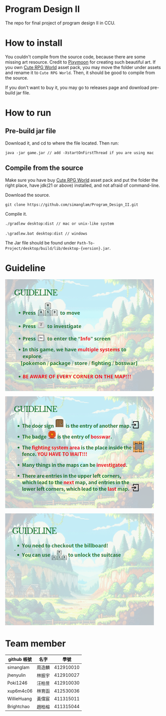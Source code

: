 # Program Design II

The repo for final project of program design II in CCU.

# How to install

You couldn't compile from the source code, because there are some missing art resource. Credit to [Pixymoon](https://pixymoon.itch.io) for creating such beautiful art. If you own [Cute RPG World](https://pixymoon.itch.io/cute-rpg-world) asset pack, you may move the folder under assets and rename it to `Cute RPG World`. Then, it should be good to compile from the source.

If you don't want to buy it, you may go to releases page and download pre-build jar file.

# How to run

## Pre-build jar file 

Download it, and cd to where the file located. Then run:

```
java -jar game.jar // add -XstartOnFirstThread if you are using mac
```

## Compile from the source

Make sure you have buy [Cute RPG World](https://pixymoon.itch.io/cute-rpg-world) asset pack and put the folder the right place, have jdk(21 or above) installed, and not afraid of command-line.

Download the source.
```
git clone https://github.com/simanglam/Program_Design_II.git
```

Compile it.
```
./gradlew desktop:dist // mac or unix-like system

.\gradlew.bat desktop:dist // windows
```

The Jar file should be found under `Path-To-Project/desktop/build/lib/desktop-{version}.jar`.

# Guideline

![image](https://github.com/simanglam/Program_Design_II/blob/map/assets/guideline1.png)

![image](https://github.com/simanglam/Program_Design_II/blob/map/assets/guideline2.png)

![image](https://github.com/simanglam/Program_Design_II/blob/map/assets/guideline3.png)

# Team member

| github 帳號 | 名字 | 學號 |
| ----- | ----- | ----- |
| simanglam | 周造麟 | 412910010 |
| jhenyulin | 林振宇 | 412910027 | 
| Poki1246 | 汪柏昱 | 412910030 | 
| xup6m4c06 | 林育函 | 412530036 | 
| WillieHuang | 黃偉宸 | 411315011 | 
| Brightchao | 趙柏榕 | 411315044 | 